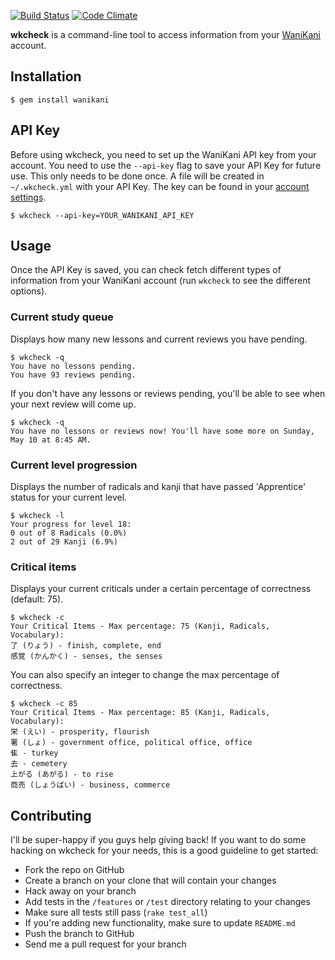 [![Build Status](https://travis-ci.org/dennmart/wkcheck.png)](https://travis-ci.org/dennmart/wkcheck) [![Code Climate](https://codeclimate.com/github/dennmart/wkcheck.png)](https://codeclimate.com/github/dennmart/wkcheck)

**wkcheck** is a command-line tool to access information from your [WaniKani](http://www.wanikani.com/) account.

## Installation
```
$ gem install wanikani
```

## API Key

Before using wkcheck, you need to set up the WaniKani API key from your account. You need to use the `--api-key` flag to save your API Key for future use. This only needs to be done once. A file will be created in `~/.wkcheck.yml` with your API Key. The key can be found in your [account settings](http://www.wanikani.com/account).

```
$ wkcheck --api-key=YOUR_WANIKANI_API_KEY
```

## Usage

Once the API Key is saved, you can check fetch different types of information from your WaniKani account (run `wkcheck` to see the different options).

### Current study queue

Displays how many new lessons and current reviews you have pending.

```
$ wkcheck -q
You have no lessons pending.
You have 93 reviews pending.
```

If you don't have any lessons or reviews pending, you'll be able to see when your next review will come up.

```
$ wkcheck -q
You have no lessons or reviews now! You'll have some more on Sunday, May 10 at 8:45 AM.
```

### Current level progression

Displays the number of radicals and kanji that have passed 'Apprentice' status for your current level.

```
$ wkcheck -l
Your progress for level 18:
0 out of 8 Radicals (0.0%)
2 out of 29 Kanji (6.9%)
```

### Critical items

Displays your current criticals under a certain percentage of correctness (default: 75).

```
$ wkcheck -c
Your Critical Items - Max percentage: 75 (Kanji, Radicals, Vocabulary):
了 (りょう) - finish, complete, end
感覚 (かんかく) - senses, the senses
```

You can also specify an integer to change the max percentage of correctness.

```
$ wkcheck -c 85
Your Critical Items - Max percentage: 85 (Kanji, Radicals, Vocabulary):
栄 (えい) - prosperity, flourish
署 (しょ) - government office, political office, office
隹 - turkey
去 - cemetery
上がる (あがる) - to rise
商売 (しょうばい) - business, commerce
```

## Contributing

I'll be super-happy if you guys help giving back! If you want to do some hacking on wkcheck for your needs, this is a good guideline to get started:

* Fork the repo on GitHub
* Create a branch on your clone that will contain your changes
* Hack away on your branch
* Add tests in the `/features` or `/test` directory relating to your changes
* Make sure all tests still pass (`rake test_all`)
* If you're adding new functionality, make sure to update `README.md`
* Push the branch to GitHub
* Send me a pull request for your branch
